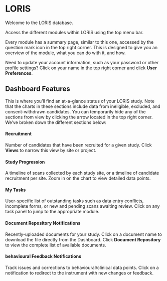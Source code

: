# LORIS

Welcome to the LORIS database.

Access the different modules within LORIS using the top menu bar.

Every module has a summary page, similar to this one, accessed by the question mark icon in the top right corner. This is designed to give you an overview of the module, what you can do with it, and how.

Need to update your account information, such as your password or other profile settings? Click on your name in the top right corner and click **User Preferences**. 

## Dashboard Features

This is where you’ll find an at-a-glance status of your LORIS study. Note that the charts in these sections include data from ineligible, excluded, and consent-withdrawn candidates. You can temporarily hide any of the sections from view by clicking the arrow located in the top right corner. We’ve broken down the different sections below:

#### Recruitment

Number of candidates that have been recruited for a given study. Click **Views** to narrow this view by site or project.

#### Study Progression

A timeline of scans collected by each study site, or a timeline of candidate recruitment per site. Zoom in on the chart to view detailed data points.

#### My Tasks

User-specific list of outstanding tasks such as data entry conflicts, incomplete forms, or new and pending scans awaiting review. Click on any task panel to jump to the appropriate module.

#### Document Repository Notifications

Recently-uploaded documents for your study. Click on a document name to download the file directly from the Dashboard. Click **Document Repository** to view the complete list of available documents.

#### behavioural Feedback Notifications

Track issues and corrections to behavioural/clinical data points. Click on a notification to redirect to the instrument with new changes or feedback.
